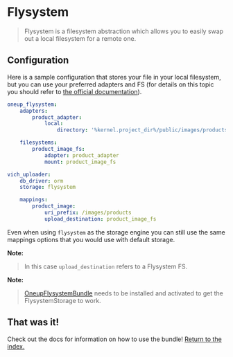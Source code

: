 Flysystem
=========

> Flysystem is a filesystem abstraction which allows you to easily swap out a
> local filesystem for a remote one.


## Configuration

Here is a sample configuration that stores your file in your local filesystem,
but you can use your preferred adapters and FS (for details on this topic you
should refer to [the official documentation](https://github.com/1up-lab/OneupFlysystemBundle/blob/master/docs/index.md)).

``` yaml
oneup_flysystem:
    adapters:
        product_adapter:
            local:
                directory: '%kernel.project_dir%/public/images/products'

    filesystems:
        product_image_fs:
            adapter: product_adapter
            mount: product_image_fs

vich_uploader:
    db_driver: orm
    storage: flysystem

    mappings:
        product_image:
            uri_prefix: /images/products
            upload_destination: product_image_fs
```

Even when using `flysystem` as the storage engine you can still use
the same mappings options that you would use with default storage.

**Note:**

> In this case `upload_destination` refers to a Flysystem FS.

**Note:**

> [OneupFlysystemBundle](https://github.com/1up-lab/OneupFlysystemBundle) needs
> to be installed and activated to get the FlysystemStorage to work.


## That was it!

Check out the docs for information on how to use the bundle! [Return to the
index.](../index.md)
